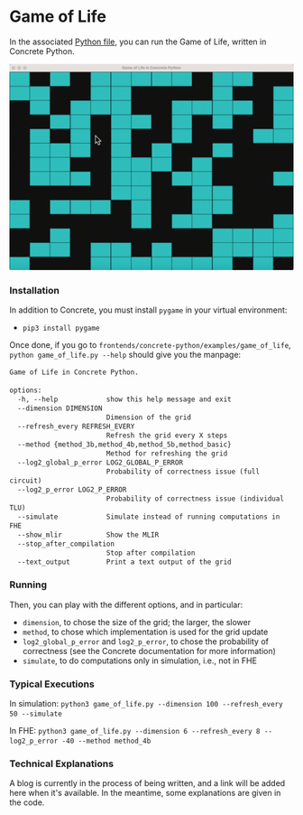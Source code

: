 # Game of Life

In the associated [Python file](https://github.com/zama-ai/concrete/blob/main/frontends/concrete-python/examples/game_of_life/game_of_life.py), you can run the Game of Life, written in Concrete Python.

![ Game of Life](../_static/game-of-life.gif)

### Installation

In addition to Concrete, you must install `pygame` in your virtual environment:

- `pip3 install pygame`

Once done, if you go to `frontends/concrete-python/examples/game_of_life`, `python game_of_life.py --help` should give you the manpage:

```
Game of Life in Concrete Python.

options:
  -h, --help            show this help message and exit
  --dimension DIMENSION
                        Dimension of the grid
  --refresh_every REFRESH_EVERY
                        Refresh the grid every X steps
  --method {method_3b,method_4b,method_5b,method_basic}
                        Method for refreshing the grid
  --log2_global_p_error LOG2_GLOBAL_P_ERROR
                        Probability of correctness issue (full circuit)
  --log2_p_error LOG2_P_ERROR
                        Probability of correctness issue (individual TLU)
  --simulate            Simulate instead of running computations in FHE
  --show_mlir           Show the MLIR
  --stop_after_compilation
                        Stop after compilation
  --text_output         Print a text output of the grid
```

### Running

Then, you can play with the different options, and in particular:

- `dimension`, to chose the size of the grid; the larger, the slower
- `method`, to chose which implementation is used for the grid update
- `log2_global_p_error` and `log2_p_error`, to chose the probability of correctness (see the Concrete documentation for more information)
- `simulate`, to do computations only in simulation, i.e., not in FHE

### Typical Executions

In simulation: `python3 game_of_life.py --dimension 100 --refresh_every 50 --simulate`

In FHE: `python3 game_of_life.py --dimension 6 --refresh_every 8 --log2_p_error -40 --method method_4b`

### Technical Explanations

A blog is currently in the process of being written, and a link will be added here when it's available. In the meantime, some explanations are given in the code.
